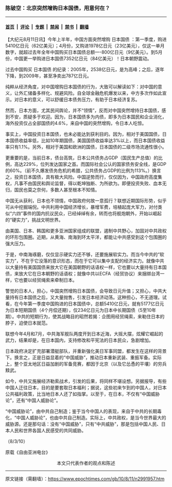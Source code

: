 ### 陈破空：北京突然增购日本国债，用意何在？

---

#### [首页](../../../..?n2991957) &nbsp;|&nbsp; [评论](../../../../../epoch-comment?n2991957) &nbsp;|&nbsp; [专题](../../../../../epoch-special?n2991957) &nbsp;|&nbsp; [禁闻](../../../../../epoch-news?n2991957) &nbsp;|&nbsp; [禁书](../../../../../books?n2991957) &nbsp;|&nbsp; [翻墙](https://github.com/gfw-breaker/nogfw/blob/master/README.md?n2991957)


<div class="post_content" id="artbody" itemprop="articleBody">
 <!-- article content begin -->
 <p>
  【大纪元8月11日讯】今年上半年，中国方面突然增购
  <ok href="https://www.epochtimes.com/gb/tag/%E6%97%A5%E6%9C%AC%E5%9B%BD%E5%80%BA.html">
   日本国债
  </ok>
  ：第一季度，购进5410亿日元（62亿美元）；4月份，又购进1978亿日元（23亿美元），仅这一单月数字，就超过去年全年中国购买日本国债总额—-800亿日元（9亿美元）。到5月份，中国更一举购进日本国债7352亿日元（84亿美元）！日本朝野震动。
 </p>
 <p>
  过去中国购买
  <ok href="https://www.epochtimes.com/gb/tag/%E6%97%A5%E6%9C%AC%E5%9B%BD%E5%80%BA.html">
   日本国债
  </ok>
  的纪录：2005年，2538亿日元，是为高峰；之后，逐年下降，到2009年，甚至净卖出787亿日元。
 </p>
 <p>
  纯粹从经济角度，对中国增购日本国债的行为，大致可以解读如下：对中国的意义，让外汇储备多样化、规避风险。自全球金融危机爆发以来，中方多次作如此宣示。对日本的意义，可以舒缓日本债务压力，有助于日本经济复苏。
 </p>
 <p>
  然而，日本方面，尤其民间舆论，并不“领情”，反而对中国突然增持日本国债，感到不安，质疑多于欢迎。因为，日本国债多为内债，即多为日本国民和企业消化，海外投资仅占全部国债的4.6%，来自中国的突然增购，令日本人吃惊。
 </p>
 <p>
  事实上，中国投资日本国债，也未必能达到获利目的。因为，相对于美国国债，日本国债收益率低，比如10年期国债，美国国债收益率达3%以上，而日本国债收益率只有1.1%。另外，相对于美国和欧洲的国债，日本国债的二级市场流通性很小。
 </p>
 <p>
  更重要的是，当前日本，债台高筑，日本公共债务占GDP（国民生产总值）的比例，高达229%，位列发达国家之首。而国际社会公认的国家债务安全线，是GDP的60%。（前不久爆发债务危机的希腊，公共债务占GDP的比例为113%。）换言之，投资日本国债，具有极大风险。中国逆势而行，仅仅因为，中国政府高度集权，凡事不由国民和舆论监督，得以乾坤独断、为所欲为。即便投资失败、血本无归，国民也莫之奈何，多数人甚至根本不知情。
 </p>
 <p>
  中国无从获利，日本也不领情，中国政府何故一意孤行？联想近期国际形势，似乎可从中挖掘端倪。中共利用中国经济增长，暴增军费，培植起庞大军力，对付类似“六四”事件的国内抗议民众，已经绰绰有余，转而也将舰炮朝外，开始以崛起的“硬实力”，挑战文明世界。
 </p>
 <p>
  由美国、日本、韩国和更多亚洲国家组成的联盟，遏制中共野心，加固对中共政权的环形包围圈。近期，从黄海、南海到环太平洋，都能让中共感受到这个包围圈的强大压力。
 </p>
 <p>
  于是，中南海琢磨，仅仅显示硬实力还不够，还要施展软实力。而当今中共的“软实力”，不在于它没落的意识形态，而在于它可以集中支配的经济实力。就像中共以大量持有美国国债来放大它在美国朝野的话语权一样，它也要以大量持有日本国债，来放大它在日本朝野的话语权；就像中共以ECFA（经贸协议）来捆绑台湾一样，它也要以经贸绳索来牵制日本。
 </p>
 <p>
  警觉的日本人，担心，中国突然增购日本国债，会导致日元升值；又担心，中共大量持有日本国债之后，又大量抛售，引发日本经济动荡。这种担心，不无道理。试看，在今年第一季度中国购进的日本国债中，总额5410亿日元，就有5177亿日元为日本短期国债（4个月偿还期），仅234亿日元为日本中长期国债（5至10年期）。中共的短期行为，使其战略目的昭然若揭：企图用经贸绳索，来勒住日本的脖子，迫使日本就范。
 </p>
 <p>
  联想今年4月和7月，中共海军舰队两度开到日本近海，大摇大摆，炫耀它崛起的武力，结果却是，在日本国内，支持修改和平宪法的日本民众，急剧增加。
 </p>
 <p>
  日本政府决定扩充部署潜艇部队，并重新强化美日军事同盟，都发生在这样的背景下。换言之，正是日益显着的“中国威胁”，推动日本重新武装、重振军备。实际上，整个亚太地区日益加剧的军备竞赛，都因于北京（以及它怂恿的平壤）的穷兵黩武。
 </p>
 <p>
  如今，中共又施展经济勒索战术，引发的后果，将同样不堪设想。另据报导，有些中国人迁往日本，目的是要套取日本福利；据说，这些初来乍到的中国人，对日本公共福利政策，比当地日本人还了如指掌。以至于，在日本，不仅有“中国威胁论”，还有“中国人威胁论”。
 </p>
 <p>
  “中国威胁论”，由中共自己制造；鉴于当今中国人的表现，来自于中共的长期毒化，“中国人威胁论”，也由中共自己制造。实际上，中共政权，是当今世界最大的威胁源。还是那句话：没有“中国威胁”，只有“中共威胁”，那是包括中国人民、日本人民和世界各国人民感受的共同威胁。
 </p>
 <p>
  （8/3/10）
 </p>
 <p>
  原载《自由亚洲电台》
  <font color="#ffffff">
   (http://www.dajiyuan.com)
  </font>
  <br/>
  <center>
   <font class="GY13">
    本文只代表作者的观点和陈述
   </font>
  </center>
 </p>
 <!-- article content end -->
 <div id="below_article_ad">
 </div>
</div>


---

原文链接（需翻墙）：https://www.epochtimes.com/gb/10/8/11/n2991957.htm